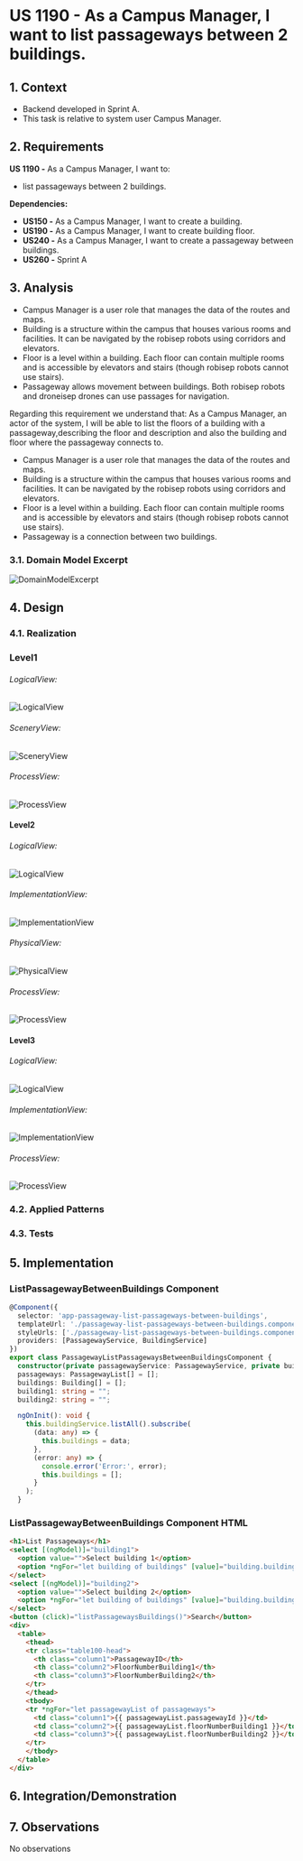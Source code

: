 # US 1190 - As a Campus Manager, I want to list passageways between 2 buildings.

## 1. Context

* Backend developed in Sprint A.
* This task is relative to system user Campus Manager.

## 2. Requirements

**US 1190 -** As a Campus Manager, I want to:

* list passageways between 2 buildings.

**Dependencies:**
- **US150 -** As a Campus Manager, I want to create a building.
- **US190 -** As a Campus Manager, I want to create building floor.
- **US240 -** As a Campus Manager, I want to create a passageway between buildings.
- **US260 -** Sprint A

## 3. Analysis
* Campus Manager is a user role that manages the data of the routes and maps.
* Building is a structure within the campus that houses various rooms and facilities. It can be navigated by the robisep robots using corridors and elevators.
* Floor is a level within a building. Each floor can contain multiple rooms and is accessible by elevators and stairs (though robisep robots cannot use stairs).
* Passageway allows movement between buildings. Both robisep robots and droneisep drones can use passages for navigation.

Regarding this requirement we understand that: As a Campus Manager, an actor of the system, I will be able to list the floors of a building with a passageway,describing the floor and description
and also the building and floor where the passageway connects to.
* Campus Manager is a user role that manages the data of the routes and maps.
* Building is a structure within the campus that houses various rooms and facilities. It can be navigated by the robisep robots using corridors and elevators.
* Floor is a level within a building. Each floor can contain multiple rooms and is accessible by elevators and stairs (though robisep robots cannot use stairs).
* Passageway is a connection between two buildings.

### 3.1. Domain Model Excerpt

![DomainModelExcerpt](Diagrams/DomainModelExcerpt.svg)

## 4. Design

### 4.1. Realization

### Level1
###### LogicalView:
![LogicalView](Diagrams/Level1/LogicalView.svg)

###### SceneryView:
![SceneryView](Diagrams/Level1/SceneryView.svg)

###### ProcessView:
![ProcessView](Diagrams/Level1/ProcessView.svg)

#### Level2

###### LogicalView:
![LogicalView](Diagrams/Level2/LogicalView.svg)

###### ImplementationView:
![ImplementationView](Diagrams/Level2/ImplementationView.svg)

###### PhysicalView:
![PhysicalView](Diagrams/Level2/PhysicalView.svg)

###### ProcessView:
![ProcessView](Diagrams/Level2/ProcessView.svg)

#### Level3
###### LogicalView:
![LogicalView](Diagrams/Level3/LogicalView.svg)

###### ImplementationView:
![ImplementationView](Diagrams/Level3/ImplementationView.svg)

###### ProcessView:
![ProcessView](Diagrams/Level3/ProcessView.svg)


### 4.2. Applied Patterns

### 4.3. Tests


## 5. Implementation

###  ListPassagewayBetweenBuildings Component
```typescript
@Component({
  selector: 'app-passageway-list-passageways-between-buildings',
  templateUrl: './passageway-list-passageways-between-buildings.component.html',
  styleUrls: ['./passageway-list-passageways-between-buildings.component.css'],
  providers: [PassagewayService, BuildingService]
})
export class PassagewayListPassagewaysBetweenBuildingsComponent {
  constructor(private passagewayService: PassagewayService, private buildingService:BuildingService) { }
  passageways: PassagewayList[] = [];
  buildings: Building[] = [];
  building1: string = "";
  building2: string = "";

  ngOnInit(): void {
    this.buildingService.listAll().subscribe(
      (data: any) => {
        this.buildings = data;
      },
      (error: any) => {
        console.error('Error:', error);
        this.buildings = [];
      }
    );
  }
````

###  ListPassagewayBetweenBuildings Component HTML
```html
<h1>List Passageways</h1>
<select [(ngModel)]="building1">
  <option value="">Select building 1</option>
  <option *ngFor="let building of buildings" [value]="building.buildingCode">{{ building.buildingCode }}</option>
</select>
<select [(ngModel)]="building2">
  <option value="">Select building 2</option>
  <option *ngFor="let building of buildings" [value]="building.buildingCode">{{ building.buildingCode }}</option>
</select>
<button (click)="listPassagewaysBuildings()">Search</button>
<div>
  <table>
    <thead>
    <tr class="table100-head">
      <th class="column1">PassagewayID</th>
      <th class="column2">FloorNumberBuilding1</th>
      <th class="column3">FloorNumberBuilding2</th>
    </tr>
    </thead>
    <tbody>
    <tr *ngFor="let passagewayList of passageways">
      <td class="column1">{{ passagewayList.passagewayId }}</td>
      <td class="column2">{{ passagewayList.floorNumberBuilding1 }}</td>
      <td class="column3">{{ passagewayList.floorNumberBuilding2 }}</td>
    </tr>
    </tbody>
  </table>
</div>
````

## 6. Integration/Demonstration

## 7. Observations

No observations
